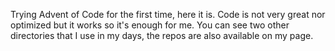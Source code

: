 Trying Advent of Code for the first time, here it is.
Code is not very great nor optimized but it works so it's enough for me.
You can see two other directories that I use in my days, the repos are also available on my page.
